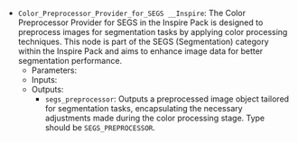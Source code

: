 - `Color_Preprocessor_Provider_for_SEGS __Inspire`: The Color Preprocessor Provider for SEGS in the Inspire Pack is designed to preprocess images for segmentation tasks by applying color processing techniques. This node is part of the SEGS (Segmentation) category within the Inspire Pack and aims to enhance image data for better segmentation performance.
    - Parameters:
    - Inputs:
    - Outputs:
        - `segs_preprocessor`: Outputs a preprocessed image object tailored for segmentation tasks, encapsulating the necessary adjustments made during the color processing stage. Type should be `SEGS_PREPROCESSOR`.
